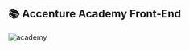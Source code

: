 ## 📚 Accenture Academy Front-End
![academy](https://user-images.githubusercontent.com/98053054/150647565-a317657b-c4da-40e4-9c09-15618652de07.svg)

